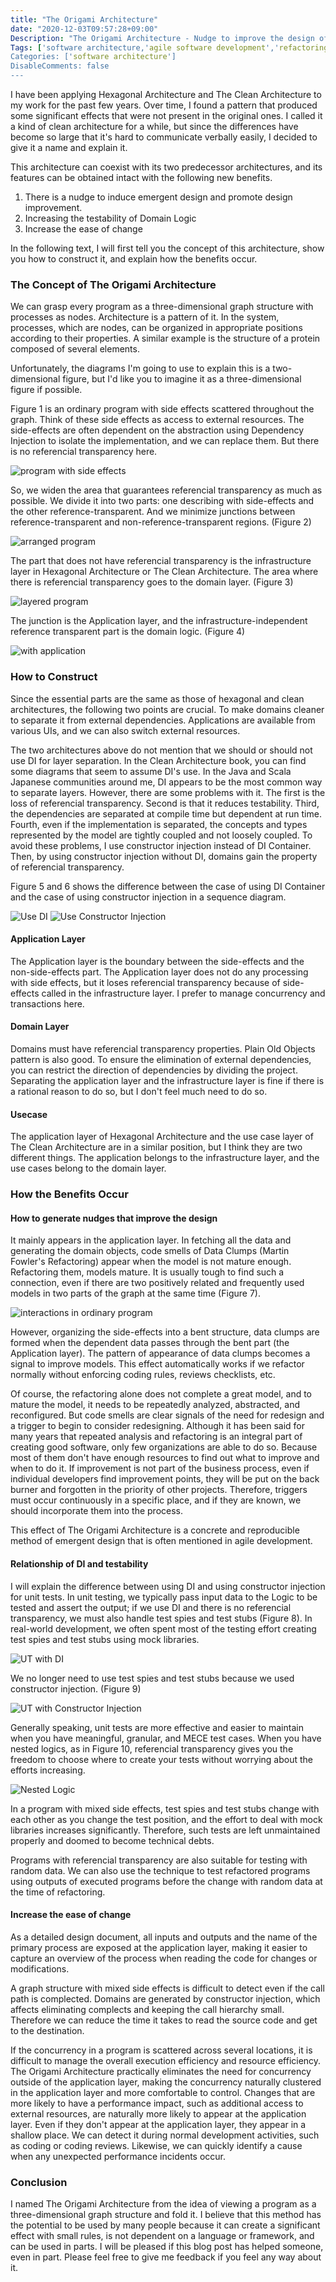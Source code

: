 ```yaml
---
title: "The Origami Architecture"
date: "2020-12-03T09:57:28+09:00"
Description: "The Origami Architecture - Nudge to improve the design of domain logic - "
Tags: ['software architecture,'agile software development','refactoring','emergent design']
Categories: ['software architecture']
DisableComments: false
---
```

I have been applying Hexagonal Architecture and The Clean Architecture to my work for the past few years. Over time, I found a pattern that produced some significant effects that were not present in the original ones. I called it a kind of clean architecture for a while, but since the differences have become so large that it's hard to communicate verbally easily, I decided to give it a name and explain it.

This architecture can coexist with its two predecessor architectures, and its features can be obtained intact with the following new benefits.

1. There is a nudge to induce emergent design and promote design improvement.
1. Increasing the testability of Domain Logic
1. Increase the ease of change


In the following text, I will first tell you the concept of this architecture, show you how to construct it, and explain how the benefits occur.


### The Concept of The Origami Architecture

We can grasp every program as a three-dimensional graph structure with processes as nodes. Architecture is a pattern of it. In the system, processes, which are nodes, can be organized in appropriate positions according to their properties. A similar example is the structure of a protein composed of several elements.

Unfortunately, the diagrams I'm going to use to explain this is a two-dimensional figure, but I'd like you to imagine it as a three-dimensional figure if possible.


Figure 1 is an ordinary program with side effects scattered throughout the graph. Think of these side effects as access to external resources. The side-effects are often dependent on the abstraction using Dependency Injection to isolate the implementation, and we can replace them. But there is no referencial transparency here.

![program with side effects](./origami_01.png)


So, we widen the area that guarantees referencial transparency as much as possible. We divide it into two parts: one describing with side-effects and the other reference-transparent. And we minimize junctions between reference-transparent and non-reference-transparent regions. (Figure 2)

![arranged program](./origami_02.png)

The part that does not have referencial transparency is the infrastructure layer in Hexagonal Architecture or The Clean Architecture. The area where there is referencial transparency goes to the domain layer. (Figure 3)

![layered program](./origami_03.png)

The junction is the Application layer, and the infrastructure-independent reference transparent part is the domain logic. (Figure 4)

![with application](./origami_04.png)

### How to Construct

Since the essential parts are the same as those of hexagonal and clean architectures, the following two points are crucial. To make domains cleaner to separate it from external dependencies. Applications are available from various UIs, and we can also switch external resources.

The two architectures above do not mention that we should or should not use DI for layer separation. In the Clean Architecture book, you can find some diagrams that seem to assume DI's use. In the Java and Scala Japanese communities around me, DI appears to be the most common way to separate layers. However, there are some problems with it. The first is the loss of referencial transparency. Second is that it reduces testability. Third, the dependencies are separated at compile time but dependent at run time. Fourth, even if the implementation is separated, the concepts and types represented by the model are tightly coupled and not loosely coupled. To avoid these problems, I use constructor injection instead of DI Container. Then, by using constructor injection without DI, domains gain the property of referencial transparency.

Figure 5 and 6 shows the difference between the case of using DI Container and the case of using constructor injection in a sequence diagram.

![Use DI](./origami_05.png)
![Use Constructor Injection](./origami_06.png)

#### Application Layer

The Application layer is the boundary between the side-effects and the non-side-effects part. The Application layer does not do any processing with side effects, but it loses referencial transparency because of side-effects called in the infrastructure layer. I prefer to manage concurrency and transactions here.

#### Domain Layer

Domains must have referencial transparency properties. Plain Old Objects pattern is also good. To ensure the elimination of external dependencies, you can restrict the direction of dependencies by dividing the project. Separating the application layer and the infrastructure layer is fine if there is a rational reason to do so, but I don't feel much need to do so.

#### Usecase
The application layer of Hexagonal Architecture and the use case layer of The Clean Architecture are in a similar position, but I think they are two different things. The application belongs to the infrastructure layer, and the use cases belong to the domain layer.

### How the Benefits Occur
#### How to generate nudges that improve the design

It mainly appears in the application layer. In fetching all the data and generating the domain objects, code smells of Data Clumps (Martin Fowler's Refactoring)  appear when the model is not mature enough. Refactoring them, models mature. It is usually tough to find such a connection, even if there are two positively related and frequently used models in two parts of the graph at the same time (Figure 7). 

![interactions in ordinary program](./origami_07.png)

However, organizing the side-effects into a bent structure, data clumps are formed when the dependent data passes through the bent part (the Application layer). The pattern of appearance of data clumps becomes a signal to improve models. This effect automatically works if we refactor normally without enforcing coding rules, reviews checklists, etc.

Of course, the refactoring alone does not complete a great model, and to mature the model, it needs to be repeatedly analyzed, abstracted, and reconfigured. But code smells are clear signals of the need for redesign and a trigger to begin to consider redesigning. Although it has been said for many years that repeated analysis and refactoring is an integral part of creating good software, only few organizations are able to do so. Because most of them don't have enough resources to find out what to improve and when to do it. If improvement is not part of the business process, even if individual developers find improvement points, they will be put on the back burner and forgotten in the priority of other projects. Therefore, triggers must occur continuously in a specific place, and if they are known, we should incorporate them into the process.

This effect of The Origami Architecture is a concrete and reproducible method of emergent design that is often mentioned in agile development.

#### Relationship of DI and testability

I will explain the difference between using DI and using constructor injection for unit tests. In unit testing, we typically pass input data to the Logic to be tested and assert the output; if we use DI and there is no referencial transparency, we must also handle test spies and test stubs (Figure 8). In real-world development, we often spent most of the testing effort creating test spies and test stubs using mock libraries.

![UT with DI](./origami_08.png)


We no longer need to use test spies and test stubs because we used constructor injection. (Figure 9)

![UT with Constructor Injection](./origami_09.png)

Generally speaking, unit tests are more effective and easier to maintain when you have meaningful, granular, and MECE test cases. When you have nested logics, as in Figure 10, referencial transparency gives you the freedom to choose where to create your tests without worrying about the efforts increasing.

![Nested Logic](./origami_10.png)

In a program with mixed side effects, test spies and test stubs change with each other as you change the test position, and the effort to deal with mock libraries increases significantly. Therefore, such tests are left unmaintained properly and doomed to become technical debts.

Programs with referencial transparency are also suitable for testing with random data. We can also use the technique to test refactored programs using outputs of executed programs before the change with random data at the time of refactoring.

#### Increase the ease of change

As a detailed design document, all inputs and outputs and the name of the primary process are exposed at the application layer, making it easier to capture an overview of the process when reading the code for changes or modifications.

A graph structure with mixed side effects is difficult to detect even if the call path is complected.
Domains are generated by constructor injection, which affects eliminating complects and keeping the call hierarchy small. Therefore we can reduce the time it takes to read the source code and get to the destination.

If the concurrency in a program is scattered across several locations, it is difficult to manage the overall execution efficiency and resource efficiency. The Origami Architecture practically eliminates the need for concurrency outside of the application layer, making the concurrency naturally clustered in the application layer and more comfortable to control. Changes that are more likely to have a performance impact, such as additional access to external resources, are naturally more likely to appear at the application layer. Even if they don't appear at the application layer, they appear in a shallow place. We can detect it during normal development activities, such as coding or coding reviews. Likewise, we can quickly identify a cause when any unexpected performance incidents occur.

### Conclusion

I named The Origami Architecture from the idea of viewing a program as a three-dimensional graph structure and fold it. I believe that this method has the potential to be used by many people because it can create a significant effect with small rules, is not dependent on a language or framework, and can be used in parts. I will be pleased if this blog post has helped someone, even in part. Please feel free to give me feedback if you feel any way about it.